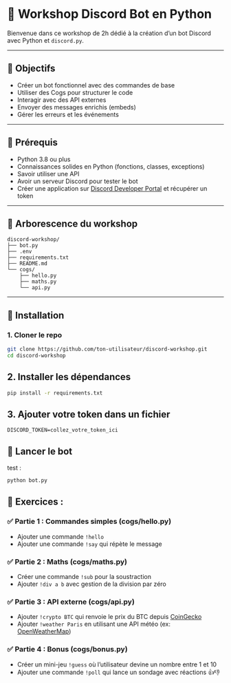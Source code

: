 # 🤖 Workshop Discord Bot en Python

Bienvenue dans ce workshop de 2h dédié à la création d’un bot Discord avec Python et `discord.py`.

---

## 🎯 Objectifs

- Créer un bot fonctionnel avec des commandes de base
- Utiliser des Cogs pour structurer le code
- Interagir avec des API externes
- Envoyer des messages enrichis (embeds)
- Gérer les erreurs et les événements

---

## 🧠 Prérequis

- Python 3.8 ou plus
- Connaissances solides en Python (fonctions, classes, exceptions)
- Savoir utiliser une API
- Avoir un serveur Discord pour tester le bot
- Créer une application sur [Discord Developer Portal](https://discord.com/developers/applications) et récupérer un token

---

## 📁 Arborescence du workshop

```
discord-workshop/
├── bot.py
├── .env
├── requirements.txt
├── README.md
└── cogs/
    ├── hello.py
    ├── maths.py
    └── api.py
```

---

## 🧰 Installation

### 1. Cloner le repo

```bash
git clone https://github.com/ton-utilisateur/discord-workshop.git
cd discord-workshop
```

## 2. Installer les dépendances
```bash
pip install -r requirements.txt
```
## 3. Ajouter votre token dans un fichier

```.env
DISCORD_TOKEN=collez_votre_token_ici
```

## 🚀 Lancer le bot
test :
```bash
python bot.py
```

## 💪 Exercices :

### ✅ Partie 1 : Commandes simples (cogs/hello.py)

- Ajouter une commande `!hello`
- Ajouter une commande `!say` qui répète le message

### ✅ Partie 2 : Maths (cogs/maths.py)

- Créer une commande `!sub` pour la soustraction
- Ajouter `!div a b` avec gestion de la division par zéro

### ✅ Partie 3 : API externe (cogs/api.py)

- Ajouter `!crypto BTC` qui renvoie le prix du BTC depuis [CoinGecko](https://www.coingecko.com/)
- Ajouter `!weather Paris` en utilisant une API météo (ex: [OpenWeatherMap](https://openweathermap.org/api))

### ✅ Partie 4 : Bonus (cogs/bonus.py)

- Créer un mini-jeu `!guess` où l’utilisateur devine un nombre entre 1 et 10
- Ajouter une commande `!poll` qui lance un sondage avec réactions 👍👎




